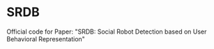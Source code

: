 # SRDB
Official code for Paper: "SRDB: Social Robot Detection based on User Behavioral Representation"
